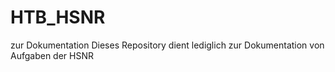 # HTB_HSNR
zur Dokumentation
Dieses Repository dient lediglich zur Dokumentation von Aufgaben der HSNR

